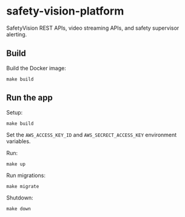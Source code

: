 # safety-vision-platform

SafetyVision REST APIs, video streaming APIs, and safety supervisor alerting.

## Build
Build the Docker image:
```
make build
```

## Run the app
Setup:
```
make build
```

Set the `AWS_ACCESS_KEY_ID` and `AWS_SECRECT_ACCESS_KEY` environment variables.

Run:
```
make up
```

Run migrations:
```
make migrate
```

Shutdown:
```
make down
```

